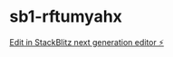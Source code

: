 # sb1-rftumyahx

[Edit in StackBlitz next generation editor ⚡️](https://stackblitz.com/~/github.com/Loic1Ok/sb1-rftumyahx)